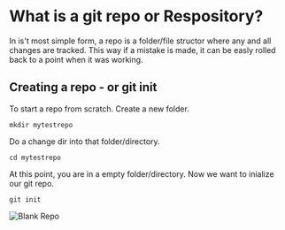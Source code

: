 # What is a git repo or Respository?

In is't most simple form, a repo is a folder/file structor where any and all changes are tracked.  This way if a mistake is made, it can be easly rolled back to a point when it was working.

## Creating a repo - or git init

To start a repo from scratch.  Create a new folder.

```mkdir mytestrepo```

Do a change dir into that folder/directory.

```cd mytestrepo```

At this point, you are in a empty folder/directory.  Now we want to inialize our git repo.  

```git init```

![Blank Repo](/img/create-blank-repo.png)